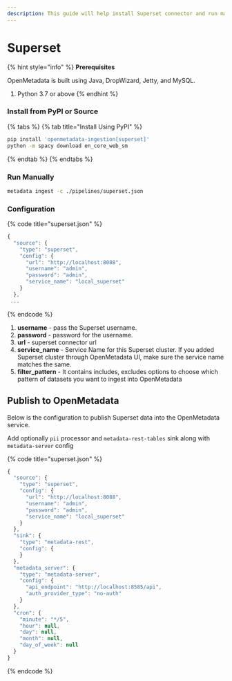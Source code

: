 ```yaml
---
description: This guide will help install Superset connector and run manually
---
```


# Superset

{% hint style="info" %}
**Prerequisites**

OpenMetadata is built using Java, DropWizard, Jetty, and MySQL.

1. Python 3.7 or above
{% endhint %}

### Install from PyPI or Source

{% tabs %}
{% tab title="Install Using PyPI" %}
```bash
pip install 'openmetadata-ingestion[superset]'
python -m spacy download en_core_web_sm
```
{% endtab %}
{% endtabs %}

### Run Manually

```bash
metadata ingest -c ./pipelines/superset.json
```

### Configuration

{% code title="superset.json" %}
```javascript
{
  "source": {
    "type": "superset",
    "config": {
      "url": "http://localhost:8088",
      "username": "admin",
      "password": "admin",
      "service_name": "local_superset"
    }
  },
 ...
```
{% endcode %}

1. **username** - pass the Superset username.
2. **password** - password for the username.
3. **url** - superset connector url
4. **service\_name** - Service Name for this Superset cluster. If you added Superset cluster through OpenMetadata UI, make sure the service name matches the same.
5. **filter\_pattern** - It contains includes, excludes options to choose which pattern of datasets you want to ingest into OpenMetadata

## Publish to OpenMetadata

Below is the configuration to publish Superset data into the OpenMetadata service.

Add optionally `pii` processor and `metadata-rest-tables` sink along with `metadata-server` config

{% code title="superset.json" %}
```javascript
{
  "source": {
    "type": "superset",
    "config": {
      "url": "http://localhost:8088",
      "username": "admin",
      "password": "admin",
      "service_name": "local_superset"
    }
  },
  "sink": {
    "type": "metadata-rest",
    "config": {
    }
  },
  "metadata_server": {
    "type": "metadata-server",
    "config": {
      "api_endpoint": "http://localhost:8585/api",
      "auth_provider_type": "no-auth"
    }
  },
  "cron": {
    "minute": "*/5",
    "hour": null,
    "day": null,
    "month": null,
    "day_of_week": null
  }
}
```
{% endcode %}

